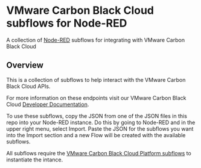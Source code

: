 # VMware Carbon Black Cloud subflows for Node-RED

A collection of [Node-RED](https://nodered.org/) subflows for integrating with VMware Carbon Black Cloud

## Overview

This is a collection of subflows to help interact with the VMware Carbon Black Cloud APIs.

For more information on these endpoints visit our VMware Carbon Black Cloud [Developer Documentation](https://developer.carbonblack.com/).

To use these subflows, copy the JSON from one of the JSON files in this repo into your Node-RED instance. Do this by going to Node-RED and in the upper right menu, select Import. Paste the JSON for the subflows you want into the Import section and a new Flow will be created with the available subflows.

All subflows require the [VMware Carbon Black Cloud Platform subflows](https://github.com/cbcommunity/cbc-node-red-subflows/blob/master/subflows/cbc-platform-subflows.json) to instantiate the intance.

